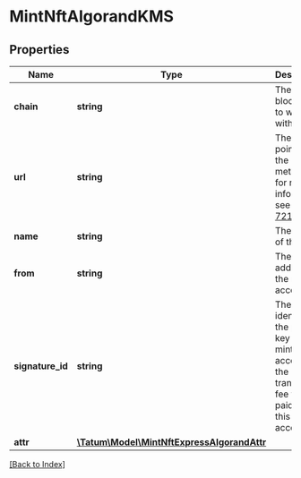 # MintNftAlgorandKMS

## Properties

Name | Type | Description | Notes
------------ | ------------- | ------------- | -------------
**chain** | **string** | The blockchain to work with |
**url** | **string** | The URL pointing to the NFT metadata; for more information, see <a href="https://eips.ethereum.org/EIPS/eip-721#specification" target="_blank">EIP-721</a> |
**name** | **string** | The name of the NFT |
**from** | **string** | The address of the minting account |
**signature_id** | **string** | The KMS identifier of the private key of the minting account; the transaction fee will be paid from this account |
**attr** | [**\Tatum\Model\MintNftExpressAlgorandAttr**](MintNftExpressAlgorandAttr.md) |  | [optional]

[[Back to Index]](../index.md)
